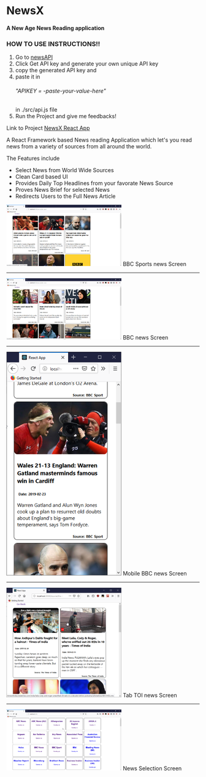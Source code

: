 
<h1>NewsX</h1>
<h4>A New Age News Reading application</h4>

<h3>HOW TO USE INSTRUCTIONS!!</h3>
<p>
	<ol>
		<li>Go to <a href="https://newsapi.org/"> newsAPI </a></li>
		<li>Click Get API key and generate your own unique API key</li>
		<li>copy the generated API key and </li>
		<li>paste it in <h6>"APIKEY = -paste-your-value-here"</h6> in ./src/api.js file</li>
		<li>Run the Project and give me feedbacks!</li>
	</ol>
</p>

Link to Project [NewsX React App](https://cranky-carson-b7c61f.netlify.com)

<p>A React Framework based News reading Application which let's you 
read news from a variety of sources from all around the world.</p>

<p>The Features include</p>
<ul>
	<li>Select News from World Wide Sources</li>
	<li> Clean Card based UI </li>
	<li> Provides Daily Top Headlines from your favorate News Source </li>
	<li> Proves News Brief for selected News</li>
	<li> Redirects Users to the Full News Article</li> 
</ul>
<div style="display: inline">
<img src="./newsx/screenShorts/news-viewer-bbc-sports.png" alt="Sports News Items BBC" width="300px"/>
<label>BBC Sports news Screen</label>
	<hr/>
<img src="./newsx/screenShorts/news-viewer-bbc-news.png" alt="News Items BBC" width="300px"/>
<label>BBC news Screen</label>
	<hr/>
<img src="./newsx/screenShorts/news-viewer-mobile-view.png" alt="Mobile BBC news" width="300px"/>
<label>Mobile BBC news Screen</label>
	<hr/>
<img src="./newsx/screenShorts/news-viewer-tab-view.png" alt="Tab TOI news" width="300px"/>
<label>Tab TOI news Screen</label>
	<hr/>
<img src="./newsx/screenShorts/news-source-screen.png" alt="News Selection" width="300px"/>
<label>News Selection Screen</label>
</div>





